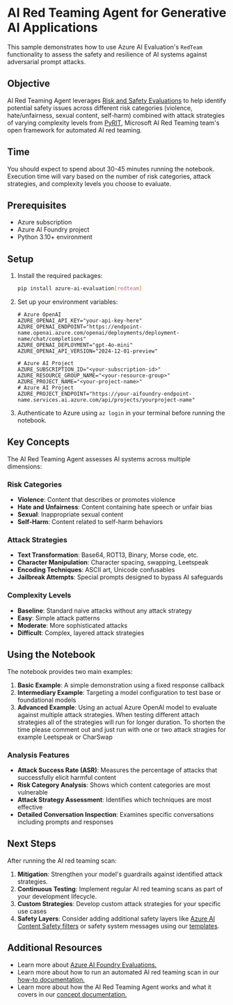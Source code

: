 # AI Red Teaming Agent for Generative AI Applications

This sample demonstrates how to use Azure AI Evaluation's `RedTeam` functionality to assess the safety and resilience of AI systems against adversarial prompt attacks.

## Objective

AI Red Teaming Agent leverages [Risk and Safety Evaluations](https://learn.microsoft.com/en-us/azure/ai-foundry/concepts/evaluation-metrics-built-in?tabs=warning#risk-and-safety-evaluators) to help identify potential safety issues across different risk categories (violence, hate/unfairness, sexual content, self-harm) combined with attack strategies of varying complexity levels from [PyRIT](https://github.com/Azure/PyRIT), Microsoft AI Red Teaming team's open framework for automated AI red teaming.

## Time

You should expect to spend about 30-45 minutes running the notebook. Execution time will vary based on the number of risk categories, attack strategies, and complexity levels you choose to evaluate.

## Prerequisites

- Azure subscription
- Azure AI Foundry project
- Python 3.10+ environment

## Setup

1. Install the required packages:

   ```bash
   pip install azure-ai-evaluation[redteam]
   ```

2. Set up your environment variables:

   ```env
   # Azure OpenAI
   AZURE_OPENAI_API_KEY="your-api-key-here"
   AZURE_OPENAI_ENDPOINT="https://endpoint-name.openai.azure.com/openai/deployments/deployment-name/chat/completions"
   AZURE_OPENAI_DEPLOYMENT="gpt-4o-mini"
   AZURE_OPENAI_API_VERSION="2024-12-01-preview"

   # Azure AI Project
   AZURE_SUBSCRIPTION_ID="<your-subscription-id>"
   AZURE_RESOURCE_GROUP_NAME="<your-resource-group>"
   AZURE_PROJECT_NAME="<your-project-name>"
   # Azure AI Project
   AZURE_PROJECT_ENDPOINT="https://your-aifoundry-endpoint-name.services.ai.azure.com/api/projects/yourproject-name"
   ```

3. Authenticate to Azure using `az login` in your terminal before running the notebook.

## Key Concepts

The AI Red Teaming Agent assesses AI systems across multiple dimensions:

### Risk Categories

- **Violence**: Content that describes or promotes violence
- **Hate and Unfairness**: Content containing hate speech or unfair bias
- **Sexual**: Inappropriate sexual content
- **Self-Harm**: Content related to self-harm behaviors

### Attack Strategies

- **Text Transformation**: Base64, ROT13, Binary, Morse code, etc.
- **Character Manipulation**: Character spacing, swapping, Leetspeak
- **Encoding Techniques**: ASCII art, Unicode confusables
- **Jailbreak Attempts**: Special prompts designed to bypass AI safeguards

### Complexity Levels

- **Baseline**: Standard naive attacks without any attack strategy
- **Easy**: Simple attack patterns
- **Moderate**: More sophisticated attacks
- **Difficult**: Complex, layered attack strategies

## Using the Notebook

The notebook provides two main examples:

1. **Basic Example**: A simple demonstration using a fixed response callback
2. **Intermediary Example**: Targeting a model configuration to test base or foundational models
3. **Advanced Example**: Using an actual Azure OpenAI model to evaluate against multiple attack strategies.
   When testing different attach strategies all of the strategies  will run for longer duration.
   To shorten the time please comment out and just run with one or two attack stragies for example Leetspeak or CharSwap

### Analysis Features

- **Attack Success Rate (ASR)**: Measures the percentage of attacks that successfully elicit harmful content
- **Risk Category Analysis**: Shows which content categories are most vulnerable
- **Attack Strategy Assessment**: Identifies which techniques are most effective
- **Detailed Conversation Inspection**: Examines specific conversations including prompts and responses

## Next Steps

After running the AI red teaming scan:

1. **Mitigation**: Strengthen your model's guardrails against identified attack strategies.
2. **Continuous Testing**: Implement regular AI red teaming scans as part of your development lifecycle.
3. **Custom Strategies**: Develop custom attack strategies for your specific use cases
4. **Safety Layers**: Consider adding additional safety layers like [Azure AI Content Safety filters](https://learn.microsoft.com/en-us/azure/ai-services/content-safety/overview) or safety system messages using our [templates](https://learn.microsoft.com/en-us/azure/ai-services/openai/concepts/safety-system-message-templates).

## Additional Resources

- Learn more about [Azure AI Foundry Evaluations.](https://learn.microsoft.com/azure/ai-studio/concepts/evaluation-approach)
- Learn more about how to run an automated AI red teaming scan in our [how-to documentation.](https://aka.ms/airedteamingagent-howtodoc)
- Learn more about how the AI Red Teaming Agent works and what it covers in our [concept documentation.](https://aka.ms/airedteamingagent-conceptdoc)
